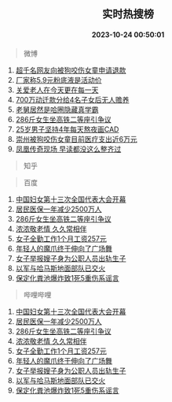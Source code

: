 <div align="center"><h2>实时热搜榜</h2><h4>2023-10-24 00:50:01</h4></div>

> 微博  

1. [超千名网友向被狗咬伤女童申请退款](https://s.weibo.com/weibo?q=%23%E8%B6%85%E5%8D%83%E5%90%8D%E7%BD%91%E5%8F%8B%E5%90%91%E8%A2%AB%E7%8B%97%E5%92%AC%E4%BC%A4%E5%A5%B3%E7%AB%A5%E7%94%B3%E8%AF%B7%E9%80%80%E6%AC%BE%23&t=31&band_rank=1&Refer=top)<br />
2. [厂家称5.9元粉底液是活动价](https://s.weibo.com/weibo?q=%23%E5%8E%82%E5%AE%B6%E7%A7%B05.9%E5%85%83%E7%B2%89%E5%BA%95%E6%B6%B2%E6%98%AF%E6%B4%BB%E5%8A%A8%E4%BB%B7%23&t=31&band_rank=2&Refer=top)<br />
3. [关爱老人在今天更在每一天](https://s.weibo.com/weibo?q=%23%E5%85%B3%E7%88%B1%E8%80%81%E4%BA%BA%E5%9C%A8%E4%BB%8A%E5%A4%A9%E6%9B%B4%E5%9C%A8%E6%AF%8F%E4%B8%80%E5%A4%A9%23&t=31&band_rank=3&Refer=top)<br />
4. [700万动迁款分给4名子女后无人赡养](https://s.weibo.com/weibo?q=%23700%E4%B8%87%E5%8A%A8%E8%BF%81%E6%AC%BE%E5%88%86%E7%BB%994%E5%90%8D%E5%AD%90%E5%A5%B3%E5%90%8E%E6%97%A0%E4%BA%BA%E8%B5%A1%E5%85%BB%23&t=31&band_rank=4&Refer=top)<br />
5. [老舅居然是哈圈隐藏真学霸](https://s.weibo.com/weibo?q=%23%E8%80%81%E8%88%85%E5%B1%85%E7%84%B6%E6%98%AF%E5%93%88%E5%9C%88%E9%9A%90%E8%97%8F%E7%9C%9F%E5%AD%A6%E9%9C%B8%23&t=31&band_rank=5&Refer=top)<br />
6. [286斤女生坐高铁二等座引争议](https://s.weibo.com/weibo?q=%23286%E6%96%A4%E5%A5%B3%E7%94%9F%E5%9D%90%E9%AB%98%E9%93%81%E4%BA%8C%E7%AD%89%E5%BA%A7%E5%BC%95%E4%BA%89%E8%AE%AE%23&t=31&band_rank=6&Refer=top)<br />
7. [25岁男子坚持4年每天熬夜画CAD](https://s.weibo.com/weibo?q=%2325%E5%B2%81%E7%94%B7%E5%AD%90%E5%9D%9A%E6%8C%814%E5%B9%B4%E6%AF%8F%E5%A4%A9%E7%86%AC%E5%A4%9C%E7%94%BBCAD%23&t=31&band_rank=7&Refer=top)<br />
8. [崇州被狗咬伤女童目前医疗支出近6万元](https://s.weibo.com/weibo?q=%23%E5%B4%87%E5%B7%9E%E8%A2%AB%E7%8B%97%E5%92%AC%E4%BC%A4%E5%A5%B3%E7%AB%A5%E7%9B%AE%E5%89%8D%E5%8C%BB%E7%96%97%E6%94%AF%E5%87%BA%E8%BF%916%E4%B8%87%E5%85%83%23&t=31&band_rank=8&Refer=top)<br />
9. [凤凰传奇现场 早读都没这么整齐过](https://s.weibo.com/weibo?q=%E5%87%A4%E5%87%B0%E4%BC%A0%E5%A5%87%E7%8E%B0%E5%9C%BA%20%E6%97%A9%E8%AF%BB%E9%83%BD%E6%B2%A1%E8%BF%99%E4%B9%88%E6%95%B4%E9%BD%90%E8%BF%87&t=31&band_rank=9&Refer=top)<br />

> 知乎  


> 百度  

1. [中国妇女第十三次全国代表大会开幕](https://www.baidu.com/s?wd=%E4%B8%AD%E5%9B%BD%E5%A6%87%E5%A5%B3%E7%AC%AC%E5%8D%81%E4%B8%89%E6%AC%A1%E5%85%A8%E5%9B%BD%E4%BB%A3%E8%A1%A8%E5%A4%A7%E4%BC%9A%E5%BC%80%E5%B9%95&sa=fyb_news&rsv_dl=fyb_news)<br />
2. [居民医保一年减少2500万人](https://www.baidu.com/s?wd=%E5%B1%85%E6%B0%91%E5%8C%BB%E4%BF%9D%E4%B8%80%E5%B9%B4%E5%87%8F%E5%B0%912500%E4%B8%87%E4%BA%BA&sa=fyb_news&rsv_dl=fyb_news)<br />
3. [286斤女生坐高铁二等座引争议](https://www.baidu.com/s?wd=286%E6%96%A4%E5%A5%B3%E7%94%9F%E5%9D%90%E9%AB%98%E9%93%81%E4%BA%8C%E7%AD%89%E5%BA%A7%E5%BC%95%E4%BA%89%E8%AE%AE&sa=fyb_news&rsv_dl=fyb_news)<br />
4. [浓浓敬老情 久久常相伴](https://www.baidu.com/s?wd=%E6%B5%93%E6%B5%93%E6%95%AC%E8%80%81%E6%83%85+%E4%B9%85%E4%B9%85%E5%B8%B8%E7%9B%B8%E4%BC%B4&sa=fyb_news&rsv_dl=fyb_news)<br />
5. [女子全勤工作1个月工资257元](https://www.baidu.com/s?wd=%E5%A5%B3%E5%AD%90%E5%85%A8%E5%8B%A4%E5%B7%A5%E4%BD%9C1%E4%B8%AA%E6%9C%88%E5%B7%A5%E8%B5%84257%E5%85%83&sa=fyb_news&rsv_dl=fyb_news)<br />
6. [年轻人的魔爪终于伸向了广场舞](https://www.baidu.com/s?wd=%E5%B9%B4%E8%BD%BB%E4%BA%BA%E7%9A%84%E9%AD%94%E7%88%AA%E7%BB%88%E4%BA%8E%E4%BC%B8%E5%90%91%E4%BA%86%E5%B9%BF%E5%9C%BA%E8%88%9E&sa=fyb_news&rsv_dl=fyb_news)<br />
7. [女子举报嫂子身为公职人员出轨生子](https://www.baidu.com/s?wd=%E5%A5%B3%E5%AD%90%E4%B8%BE%E6%8A%A5%E5%AB%82%E5%AD%90%E8%BA%AB%E4%B8%BA%E5%85%AC%E8%81%8C%E4%BA%BA%E5%91%98%E5%87%BA%E8%BD%A8%E7%94%9F%E5%AD%90&sa=fyb_news&rsv_dl=fyb_news)<br />
8. [以军与哈马斯地面部队已交火](https://www.baidu.com/s?wd=%E4%BB%A5%E5%86%9B%E4%B8%8E%E5%93%88%E9%A9%AC%E6%96%AF%E5%9C%B0%E9%9D%A2%E9%83%A8%E9%98%9F%E5%B7%B2%E4%BA%A4%E7%81%AB&sa=fyb_news&rsv_dl=fyb_news)<br />
9. [保定化粪池爆炸致1死5重伤系谣言](https://www.baidu.com/s?wd=%E4%BF%9D%E5%AE%9A%E5%8C%96%E7%B2%AA%E6%B1%A0%E7%88%86%E7%82%B8%E8%87%B41%E6%AD%BB5%E9%87%8D%E4%BC%A4%E7%B3%BB%E8%B0%A3%E8%A8%80&sa=fyb_news&rsv_dl=fyb_news)<br />

> 哔哩哔哩  

1. [中国妇女第十三次全国代表大会开幕](https://www.baidu.com/s?wd=%E4%B8%AD%E5%9B%BD%E5%A6%87%E5%A5%B3%E7%AC%AC%E5%8D%81%E4%B8%89%E6%AC%A1%E5%85%A8%E5%9B%BD%E4%BB%A3%E8%A1%A8%E5%A4%A7%E4%BC%9A%E5%BC%80%E5%B9%95&sa=fyb_news&rsv_dl=fyb_news)<br />
2. [居民医保一年减少2500万人](https://www.baidu.com/s?wd=%E5%B1%85%E6%B0%91%E5%8C%BB%E4%BF%9D%E4%B8%80%E5%B9%B4%E5%87%8F%E5%B0%912500%E4%B8%87%E4%BA%BA&sa=fyb_news&rsv_dl=fyb_news)<br />
3. [286斤女生坐高铁二等座引争议](https://www.baidu.com/s?wd=286%E6%96%A4%E5%A5%B3%E7%94%9F%E5%9D%90%E9%AB%98%E9%93%81%E4%BA%8C%E7%AD%89%E5%BA%A7%E5%BC%95%E4%BA%89%E8%AE%AE&sa=fyb_news&rsv_dl=fyb_news)<br />
4. [浓浓敬老情 久久常相伴](https://www.baidu.com/s?wd=%E6%B5%93%E6%B5%93%E6%95%AC%E8%80%81%E6%83%85+%E4%B9%85%E4%B9%85%E5%B8%B8%E7%9B%B8%E4%BC%B4&sa=fyb_news&rsv_dl=fyb_news)<br />
5. [女子全勤工作1个月工资257元](https://www.baidu.com/s?wd=%E5%A5%B3%E5%AD%90%E5%85%A8%E5%8B%A4%E5%B7%A5%E4%BD%9C1%E4%B8%AA%E6%9C%88%E5%B7%A5%E8%B5%84257%E5%85%83&sa=fyb_news&rsv_dl=fyb_news)<br />
6. [年轻人的魔爪终于伸向了广场舞](https://www.baidu.com/s?wd=%E5%B9%B4%E8%BD%BB%E4%BA%BA%E7%9A%84%E9%AD%94%E7%88%AA%E7%BB%88%E4%BA%8E%E4%BC%B8%E5%90%91%E4%BA%86%E5%B9%BF%E5%9C%BA%E8%88%9E&sa=fyb_news&rsv_dl=fyb_news)<br />
7. [女子举报嫂子身为公职人员出轨生子](https://www.baidu.com/s?wd=%E5%A5%B3%E5%AD%90%E4%B8%BE%E6%8A%A5%E5%AB%82%E5%AD%90%E8%BA%AB%E4%B8%BA%E5%85%AC%E8%81%8C%E4%BA%BA%E5%91%98%E5%87%BA%E8%BD%A8%E7%94%9F%E5%AD%90&sa=fyb_news&rsv_dl=fyb_news)<br />
8. [以军与哈马斯地面部队已交火](https://www.baidu.com/s?wd=%E4%BB%A5%E5%86%9B%E4%B8%8E%E5%93%88%E9%A9%AC%E6%96%AF%E5%9C%B0%E9%9D%A2%E9%83%A8%E9%98%9F%E5%B7%B2%E4%BA%A4%E7%81%AB&sa=fyb_news&rsv_dl=fyb_news)<br />
9. [保定化粪池爆炸致1死5重伤系谣言](https://www.baidu.com/s?wd=%E4%BF%9D%E5%AE%9A%E5%8C%96%E7%B2%AA%E6%B1%A0%E7%88%86%E7%82%B8%E8%87%B41%E6%AD%BB5%E9%87%8D%E4%BC%A4%E7%B3%BB%E8%B0%A3%E8%A8%80&sa=fyb_news&rsv_dl=fyb_news)<br />
